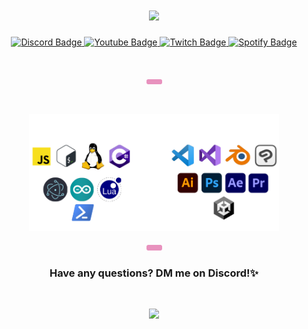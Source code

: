 <h1 align="center">
<img src="./logoanim_1.gif" width="400">
</h1>

<div id="badges" align="center">
  <a href="https://discordapp.com/users/427835914052567040">
    <img src="https://img.shields.io/badge/Discord-5865F2?style=for-the-badge&logo=Discord&logoColor=white" alt="Discord Badge"/>
  </a>
  <a href="https://www.youtube.com/channel/UCaHfHy11Ac2HtXtzzHA6a2A">
    <img src="https://img.shields.io/badge/YouTube-c4302b?style=for-the-badge&logo=youtube&logoColor=white" alt="Youtube Badge"/>
  </a>
  <a href="https://www.twitch.tv/zoeebun">
    <img src="https://img.shields.io/badge/Twitch-6441a5?style=for-the-badge&logo=twitch&logoColor=white" alt="Twitch Badge"/>
  </a>
 <a href="https://open.spotify.com/user/aaenotdpodwzucpzcgjxuhrwi?si=N8UVOcV2QASdDmxwh7nfPQ">
    <img src="https://img.shields.io/badge/Spotify-1DB954?style=for-the-badge&logo=Spotify&logoColor=white" alt="Spotify Badge"/>
  </a>
</div>


<p align="center">
&nbsp; 
</p>

<!--
<p align="center">
<img src="./intro.gif"width="550">
</p>
-->

<p align="center">
<img src="./b.png" width="25">
</p>

<p align="center">
&nbsp; 
</p>


<p align="center">
<img src="./software.PNG"width="400">
</p>


<p align="center">
<img src="./b.png" width="25">
</p>


<h3 align="center">
Have any questions? DM me on Discord!✨
</h3>

<p align="center">
&nbsp; 
</p>


<p align="center">
<img src="https://lanyard.cnrad.dev/api/427835914052567040?theme=dark&bg=191622&borderRadius=15px&animated=true&idleMessage=mwah~%20my%20prounouns%20are%20she/her" href="https://discord.com/users/427835914052567040"/>
</p>
<!--
<p align="center">
  <img src="https://github-readme-stats.vercel.app/api/top-langs/?username=zoeeechu&layout=compact&theme=omni" href="https://github.com/zoeeechu/github-readme-stats"/>
</p>
-->